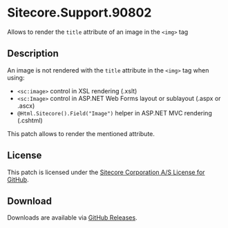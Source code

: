 # Sitecore.Support.90802
Allows to render the `title` attribute of an image in the `<img>` tag

## Description
An image is not rendered with the `title` attribute in the `<img>` tag when using:
* `<sc:image>` control in XSL rendering (.xslt)
* `<sc:Image>` control in ASP.NET Web Forms layout or sublayout (.aspx or .ascx)
* `@Html.Sitecore().Field("Image")` helper in ASP.NET MVC rendering (.cshtml)

This patch allows to render the mentioned attribute.

## License  
This patch is licensed under the [Sitecore Corporation A/S License for GitHub](https://github.com/sitecoresupport/Sitecore.Support.90802/blob/master/LICENSE).  

## Download  
Downloads are available via [GitHub Releases](https://github.com/sitecoresupport/Sitecore.Support.90802/releases).  
